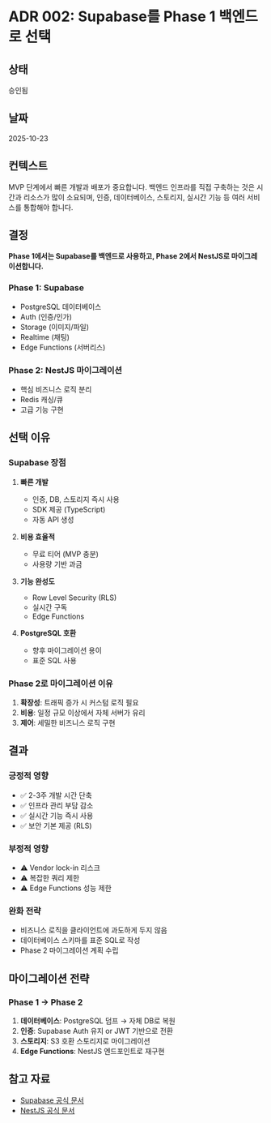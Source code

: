 # ADR 002: Supabase를 Phase 1 백엔드로 선택

## 상태
승인됨

## 날짜
2025-10-23

## 컨텍스트

MVP 단계에서 빠른 개발과 배포가 중요합니다. 백엔드 인프라를 직접 구축하는 것은 시간과 리소스가 많이 소요되며, 인증, 데이터베이스, 스토리지, 실시간 기능 등 여러 서비스를 통합해야 합니다.

## 결정

**Phase 1에서는 Supabase를 백엔드로 사용하고, Phase 2에서 NestJS로 마이그레이션합니다.**

### Phase 1: Supabase
- PostgreSQL 데이터베이스
- Auth (인증/인가)
- Storage (이미지/파일)
- Realtime (채팅)
- Edge Functions (서버리스)

### Phase 2: NestJS 마이그레이션
- 핵심 비즈니스 로직 분리
- Redis 캐싱/큐
- 고급 기능 구현

## 선택 이유

### Supabase 장점
1. **빠른 개발**
   - 인증, DB, 스토리지 즉시 사용
   - SDK 제공 (TypeScript)
   - 자동 API 생성

2. **비용 효율적**
   - 무료 티어 (MVP 충분)
   - 사용량 기반 과금

3. **기능 완성도**
   - Row Level Security (RLS)
   - 실시간 구독
   - Edge Functions

4. **PostgreSQL 호환**
   - 향후 마이그레이션 용이
   - 표준 SQL 사용

### Phase 2로 마이그레이션 이유
1. **확장성**: 트래픽 증가 시 커스텀 로직 필요
2. **비용**: 일정 규모 이상에서 자체 서버가 유리
3. **제어**: 세밀한 비즈니스 로직 구현

## 결과

### 긍정적 영향
- ✅ 2-3주 개발 시간 단축
- ✅ 인프라 관리 부담 감소
- ✅ 실시간 기능 즉시 사용
- ✅ 보안 기본 제공 (RLS)

### 부정적 영향
- ⚠️ Vendor lock-in 리스크
- ⚠️ 복잡한 쿼리 제한
- ⚠️ Edge Functions 성능 제한

### 완화 전략
- 비즈니스 로직을 클라이언트에 과도하게 두지 않음
- 데이터베이스 스키마를 표준 SQL로 작성
- Phase 2 마이그레이션 계획 수립

## 마이그레이션 전략

### Phase 1 → Phase 2
1. **데이터베이스**: PostgreSQL 덤프 → 자체 DB로 복원
2. **인증**: Supabase Auth 유지 or JWT 기반으로 전환
3. **스토리지**: S3 호환 스토리지로 마이그레이션
4. **Edge Functions**: NestJS 엔드포인트로 재구현

## 참고 자료
- [Supabase 공식 문서](https://supabase.com/docs)
- [NestJS 공식 문서](https://docs.nestjs.com/)
